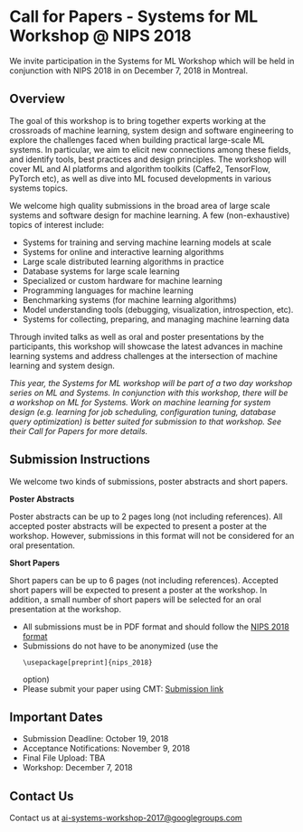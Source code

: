# Call for Papers - Systems for ML Workshop @ NIPS 2018
We invite participation in the Systems for ML Workshop which will be held in conjunction with NIPS 2018 in on December 7, 2018 in Montreal. 

## Overview

The goal of this workshop is to bring together experts working at the crossroads of machine learning, system design and software engineering to explore the challenges faced when building practical large-scale ML systems. In particular, we aim to elicit new connections among these fields, and identify tools, best practices and design principles. The workshop will cover ML and AI platforms and algorithm toolkits (Caffe2, TensorFlow, PyTorch etc), as well as dive into ML focused developments in various systems topics.
 
We welcome high quality submissions in the broad area of large scale systems and software design for machine learning.   A few (non-exhaustive) topics of interest include:
* Systems for training and serving machine learning models at scale
* Systems for online and interactive learning algorithms
* Large scale distributed learning algorithms in practice
* Database systems for large scale learning
* Specialized or custom hardware for machine learning
* Programming languages for machine learning
* Benchmarking systems (for machine learning algorithms)
* Model understanding tools (debugging, visualization, introspection, etc).
* Systems for collecting, preparing, and managing machine learning data

Through invited talks as well as oral and poster presentations by the participants, this workshop will showcase the latest advances in machine learning systems and address challenges at the intersection of machine learning and system design.

*This year, the Systems for ML workshop will be part of a two day workshop series on ML and Systems. In conjunction with this workshop, there will be a workshop on ML for Systems.
Work on machine learning for system design (e.g. learning for job scheduling, configuration tuning, database query optimization) is better suited for submission to that workshop.
See their Call for Papers for more details.*

## Submission Instructions
We welcome two kinds of submissions, poster abstracts and short papers.


__Poster Abstracts__

Poster abstracts can be up to 2 pages long (not including references). All accepted poster abstracts will be expected to present
a poster at the workshop. However, submissions in this format will not be considered for an oral presentation.

__Short Papers__

Short papers can be up to 6 pages (not including references). Accepted short papers will be expected to present a poster at the workshop.
In addition, a small number of short papers will be selected for an oral presentation at the workshop.

* All submissions must be in PDF format and should follow the [NIPS 2018 format](https://nips.cc/Conferences/2018/PaperInformation/StyleFiles)
* Submissions do not have to be anonymized (use the <p><code><span>\usepackage[preprint]{nips_2018}</span></code></p> option)
* Please submit your paper using CMT: [Submission link](https://cmt3.research.microsoft.com/MLSYS2018)


## Important Dates
* Submission Deadline: October 19, 2018 
* Acceptance Notifications: November 9, 2018
* Final File Upload: TBA
* Workshop: December 7, 2018

## Contact Us
Contact us at ai-systems-workshop-2017@googlegroups.com 
